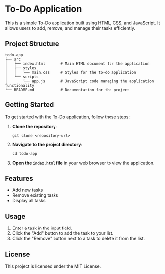 # To-Do Application

This is a simple To-Do application built using HTML, CSS, and JavaScript. It allows users to add, remove, and manage their tasks efficiently.

## Project Structure

```
todo-app
├── src
│   ├── index.html       # Main HTML document for the application
│   ├── styles
│   │   └── main.css     # Styles for the to-do application
│   └── scripts
│       └── app.js       # JavaScript code managing the application functionality
└── README.md            # Documentation for the project
```

## Getting Started

To get started with the To-Do application, follow these steps:

1. **Clone the repository**:
   ```
   git clone <repository-url>
   ```

2. **Navigate to the project directory**:
   ```
   cd todo-app
   ```

3. **Open the `index.html` file** in your web browser to view the application.

## Features

- Add new tasks
- Remove existing tasks
- Display all tasks

## Usage

1. Enter a task in the input field.
2. Click the "Add" button to add the task to your list.
3. Click the "Remove" button next to a task to delete it from the list.

## License

This project is licensed under the MIT License.
